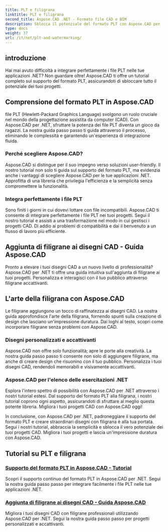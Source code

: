 ```yaml
---
title: PLT e filigrana
linktitle: PLT e filigrana
second_title: Aspose.CAD .NET - Formato file CAD e BIM
description: Sblocca il potenziale del formato PLT con Aspose.CAD per .NET. Integra facilmente i file PLT nelle tue applicazioni con i nostri tutorial passo passo.
type: docs
weight: 37
url: /it/net/plt-and-watermarking/
---
```


## introduzione

Hai mai avuto difficoltà a integrare perfettamente i file PLT nelle tue applicazioni .NET? Non guardare oltre! Aspose.CAD ti offre un tutorial completo sul supporto del formato PLT, assicurandoti di sbloccare tutto il potenziale dei tuoi progetti.

## Comprensione del formato PLT in Aspose.CAD

file PLT (Hewlett-Packard Graphics Language) svolgono un ruolo cruciale nel mondo della progettazione assistita da computer (CAD). Con Aspose.CAD per .NET, sfruttare la potenza dei file PLT diventa un gioco da ragazzi. La nostra guida passo passo ti guida attraverso il processo, eliminando le complessità e garantendo un'esperienza di integrazione fluida.

### Perché scegliere Aspose.CAD?

Aspose.CAD si distingue per il suo impegno verso soluzioni user-friendly. Il nostro tutorial non solo ti guida sul supporto del formato PLT, ma evidenzia anche i vantaggi di scegliere Aspose.CAD per le tue applicazioni .NET. Approfitta di una libreria che privilegia l'efficienza e la semplicità senza compromettere la funzionalità.

### Integra perfettamente i file PLT

Sono finiti i giorni in cui dovevi lottare con file incompatibili. Aspose.CAD ti consente di integrare perfettamente i file PLT nei tuoi progetti. Segui il nostro tutorial e assisti a una trasformazione nel modo in cui gestisci i progetti CAD. Dì addio ai problemi di compatibilità e dai il benvenuto a un flusso di lavoro più efficiente.

## Aggiunta di filigrane ai disegni CAD - Guida Aspose.CAD

Pronto a elevare i tuoi disegni CAD a un nuovo livello di professionalità? Aspose.CAD per .NET ti offre una guida intuitiva sull'aggiunta di filigrane ai tuoi progetti. Personalizza e interagisci con il tuo pubblico attraverso filigrane accattivanti.

## L'arte della filigrana con Aspose.CAD

Le filigrane aggiungono un tocco di raffinatezza ai disegni CAD. La nostra guida approfondisce l'arte della filigrana, fornendo spunti sulla creazione di design che lasciano un'impressione duratura. Dai loghi al testo, scopri come incorporare filigrane senza problemi con Aspose.CAD.

### Disegni personalizzati e accattivanti

Aspose.CAD non offre solo funzionalità; apre le porte alla creatività. La nostra guida passo passo ti consente non solo di aggiungere filigrane, ma anche di creare design che risuonino con il tuo pubblico. Personalizza i tuoi disegni CAD, rendendoli memorabili e visivamente accattivanti.

### Aspose.CAD per l'elenco delle esercitazioni .NET

Esplora l'intero spettro di possibilità con Aspose.CAD per .NET attraverso i nostri tutorial estesi. Dal supporto del formato PLT alla filigrana, i nostri tutorial coprono ogni aspetto, assicurandoti di sfruttare al meglio questa potente libreria. Migliora i tuoi progetti CAD con Aspose.CAD oggi!

In conclusione, con Aspose.CAD per .NET, padroneggiare il supporto del formato PLT e creare straordinari disegni con filigrana è alla tua portata. Segui i nostri tutorial, abbraccia la semplicità e sblocca il vero potenziale dei tuoi progetti CAD. Migliora i tuoi progetti e lascia un'impressione duratura con Aspose.CAD.
## Tutorial su PLT e filigrana
### [Supporto del formato PLT in Aspose.CAD - Tutorial](./plt-format-support-in-aspose-cad/)
Scopri il supporto continuo del formato PLT in Aspose.CAD per .NET. Segui la nostra guida passo passo per integrare facilmente i file PLT nelle tue applicazioni .NET.
### [Aggiunta di filigrane ai disegni CAD - Guida Aspose.CAD](./adding-watermarks-to-cad-drawings/)
Migliora i tuoi disegni CAD con filigrane professionali utilizzando Aspose.CAD per .NET. Segui la nostra guida passo passo per progetti personalizzati e accattivanti.